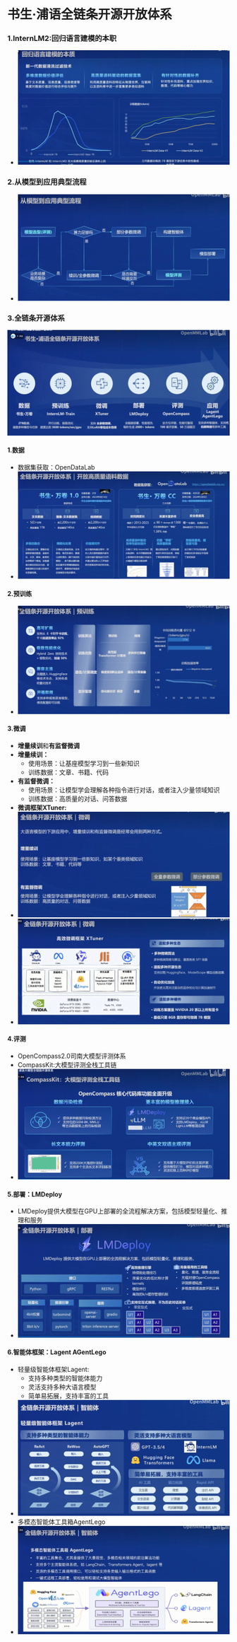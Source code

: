 # 书生·浦语全链条开源开放体系

### 1.InternLM2:回归语言建模的本职
- <img src="images/hw0110.png">
### 2.从模型到应用典型流程
- <img src="images/hw0111.png">
### 3.全链条开源体系
<img src="images/hw0101.png">

#### 1.数据
- 数据集获取：OpenDataLab
- <img src="images/hw0102.png">
#### 2.预训练
- <img src="images/hw0103.png">
#### 3.微调
- **增量续训**和**有监督微调**
- **增量续训：**
  - 使用场景：让基座模型学习到一些新知识
  - 训练数据：文章、书籍、代码
- **有监督微调：**
  - 使用场景：让模型学会理解各种指令进行对话，或者注入少量领域知识
  - 训练数据：高质量的对话、问答数据
- **微调框架XTuner:**
- <img src="images/hw0104.png">
- <img src="images/hw0105.png">
#### 4.评测
- OpenCompass2.0司南大模型评测体系
- CompassKit:大模型评测全栈工具链
- <img src="images/hw0109.png">
#### 5.部署：LMDeploy
- LMDeploy提供大模型在GPU上部署的全流程解决方案，包括模型轻量化、推理和服务
- <img src="images/hw0106.png">
#### 6.智能体框架：Lagent AGentLego
- 轻量级智能体框架Lagent:
  - 支持多种类型的智能体能力
  - 灵活支持多种大语言模型
  - 简单易拓展，支持丰富的工具
- <img src="images/hw0107.png">
- 多模态智能体工具箱AgentLego
- <img src="images/hw0108.png">
